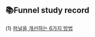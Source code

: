 ## 📚Funnel study record  
(1) [퍼널을 개선하는 6가지 방법](https://velog.io/@datarian/funnel-analysis-sharehouse)
